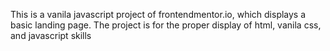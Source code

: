 This is a vanila javascript project of frontendmentor.io, which displays a basic landing page. The project is for the proper display of html, vanila css, and javascript skills
